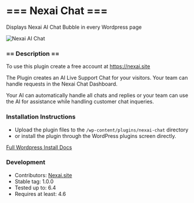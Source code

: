 # === Nexai Chat ===

Displays Nexai AI Chat Bubble in every Wordpress page

![Nexai AI Chat](https://nexai.site/images/nexai-chat-bubble-open.png)

### == Description ==

To use this plugin create a free account at https://nexai.site

The Plugin creates an AI Live Support Chat for your visitors. 
Your team can handle requests in the Nexai Chat Dashboard.

Your AI can automatically handle all chats and replies or your team can use the AI for assistance while handling customer chat inqueries. 

### Installation Instructions

* Upload the plugin files to the `/wp-content/plugins/nexai-chat` directory
* or install the plugin through the WordPress plugins screen directly.

[Full Wordpress Install Docs](https://nexai.site/en/docs/6-wordpress-ai-chat/)

### Development

* Contributors: [Nexai.site](https://nexai.site)
* Stable tag: 1.0.0
* Tested up to: 6.4
* Requires at least: 4.6
